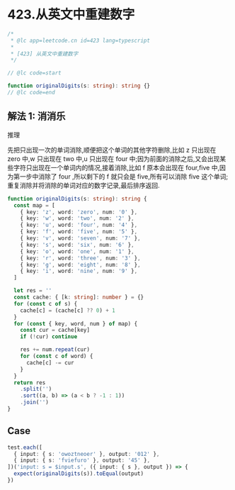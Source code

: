 # 423.从英文中重建数字

```ts
/*
 * @lc app=leetcode.cn id=423 lang=typescript
 *
 * [423] 从英文中重建数字
 */

// @lc code=start

function originalDigits(s: string): string {}
// @lc code=end
```

## 解法 1: 消消乐

推理

先把只出现一次的单词消除,顺便把这个单词的其他字符删除,比如 z 只出现在 zero 中,w 只出现在 two 中,u 只出现在 four 中;因为前面的消除之后,又会出现某些字符只出现在一个单词内的情况,接着消除,比如 f 原本会出现在 four,five 中,因为第一步中消除了 four ,所以剩下的 f 就只会是 five,所有可以消除 five 这个单词;重复消除并将消除的单词对应的数字记录,最后排序返回.

```ts
function originalDigits(s: string): string {
  const map = [
    { key: 'z', word: 'zero', num: '0' },
    { key: 'w', word: 'two', num: '2' },
    { key: 'u', word: 'four', num: '4' },
    { key: 'f', word: 'five', num: '5' },
    { key: 'v', word: 'seven', num: '7' },
    { key: 's', word: 'six', num: '6' },
    { key: 'o', word: 'one', num: '1' },
    { key: 'r', word: 'three', num: '3' },
    { key: 'g', word: 'eight', num: '8' },
    { key: 'i', word: 'nine', num: '9' },
  ]

  let res = ''
  const cache: { [k: string]: number } = {}
  for (const c of s) {
    cache[c] = (cache[c] ?? 0) + 1
  }
  for (const { key, word, num } of map) {
    const cur = cache[key]
    if (!cur) continue

    res += num.repeat(cur)
    for (const c of word) {
      cache[c] -= cur
    }
  }
  return res
    .split('')
    .sort((a, b) => (a < b ? -1 : 1))
    .join('')
}
```

## Case

```ts
test.each([
  { input: { s: 'owoztneoer' }, output: '012' },
  { input: { s: 'fviefuro' }, output: '45' },
])('input: s = $input.s', ({ input: { s }, output }) => {
  expect(originalDigits(s)).toEqual(output)
})
```
